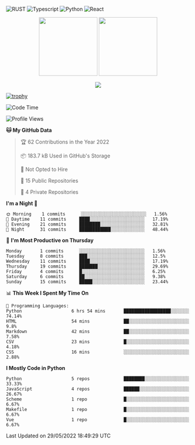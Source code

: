 ![RUST](https://img.shields.io/badge/-Rust-141414?style=flat&logo=rust)
![Typescript](https://img.shields.io/badge/-Typescript-141414?style=flat&logo=typescript)
![Python](https://img.shields.io/badge/-Python-141414?style=flat&logo=python)
![React](https://img.shields.io/badge/-React-141414?style=flat&logo=react)

<p align="center">
  <img height="160" src="https://github-readme-stats.vercel.app/api/top-langs/?username=k4zam1&theme=dracula&hide=html,css,dockerfile,shell,ejs,stylus,javascript&count_private=true&show_icons=true&hide_border=true&layout=compact"/>
  <img height="160" src="https://github-readme-stats.vercel.app/api?username=k4zam1&count_private=true&show_icons=true&theme=dracula&include_all_commits=true&hide_border=true"/>
</p>
<p align="center">
<img src="https://activity-graph.herokuapp.com/graph?username=k4zam1&theme=dracula"/>
</p>

[![trophy](https://github-profile-trophy.vercel.app/?username=k4zam1)](https://github.com/ryo-ma/github-profile-trophy)

<!--START_SECTION:waka-->
![Code Time](http://img.shields.io/badge/Code%20Time-35%20hrs%204%20mins-blue)

![Profile Views](http://img.shields.io/badge/Profile%20Views-1-blue)

**🐱 My GitHub Data** 

> 🏆 62 Contributions in the Year 2022
 > 
> 📦 183.7 kB Used in GitHub's Storage 
 > 
> 🚫 Not Opted to Hire
 > 
> 📜 15 Public Repositories 
 > 
> 🔑 4 Private Repositories  
 > 
**I'm a Night 🦉** 

```text
🌞 Morning    1 commits      ░░░░░░░░░░░░░░░░░░░░░░░░░   1.56% 
🌆 Daytime    11 commits     ████░░░░░░░░░░░░░░░░░░░░░   17.19% 
🌃 Evening    21 commits     ████████░░░░░░░░░░░░░░░░░   32.81% 
🌙 Night      31 commits     ████████████░░░░░░░░░░░░░   48.44%

```
📅 **I'm Most Productive on Thursday** 

```text
Monday       1 commits      ░░░░░░░░░░░░░░░░░░░░░░░░░   1.56% 
Tuesday      8 commits      ███░░░░░░░░░░░░░░░░░░░░░░   12.5% 
Wednesday    11 commits     ████░░░░░░░░░░░░░░░░░░░░░   17.19% 
Thursday     19 commits     ███████░░░░░░░░░░░░░░░░░░   29.69% 
Friday       4 commits      █░░░░░░░░░░░░░░░░░░░░░░░░   6.25% 
Saturday     6 commits      ██░░░░░░░░░░░░░░░░░░░░░░░   9.38% 
Sunday       15 commits     █████░░░░░░░░░░░░░░░░░░░░   23.44%

```


📊 **This Week I Spent My Time On** 

```text
💬 Programming Languages: 
Python                   6 hrs 54 mins       ██████████████████░░░░░░░   74.14% 
HTML                     54 mins             ██░░░░░░░░░░░░░░░░░░░░░░░   9.8% 
Markdown                 42 mins             ██░░░░░░░░░░░░░░░░░░░░░░░   7.58% 
CSV                      23 mins             █░░░░░░░░░░░░░░░░░░░░░░░░   4.18% 
CSS                      16 mins             ░░░░░░░░░░░░░░░░░░░░░░░░░   2.88%

```

**I Mostly Code in Python** 

```text
Python                   5 repos             ████████░░░░░░░░░░░░░░░░░   33.33% 
JavaScript               4 repos             ██████░░░░░░░░░░░░░░░░░░░   26.67% 
Scheme                   1 repo              █░░░░░░░░░░░░░░░░░░░░░░░░   6.67% 
Makefile                 1 repo              █░░░░░░░░░░░░░░░░░░░░░░░░   6.67% 
Vue                      1 repo              █░░░░░░░░░░░░░░░░░░░░░░░░   6.67%

```



 Last Updated on 29/05/2022 18:49:29 UTC
<!--END_SECTION:waka-->
